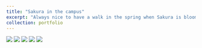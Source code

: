 ```yaml
---
title: "Sakura in the campus"
excerpt: "Always nice to have a walk in the spring when Sakura is blooming.<br/><img src='/images/sakura/DSC_7105.jpg' width="300px">"
collection: portfolio
---
```

![](/images/sakura/DSC_7105.jpg)
![](/images/sakura/DSC_7163.jpg)
![](/images/sakura/DSC_7167.jpg)
![](/images/sakura/IMG_0153.jpg)
![](/images/sakura/IMG_0207.jpg)